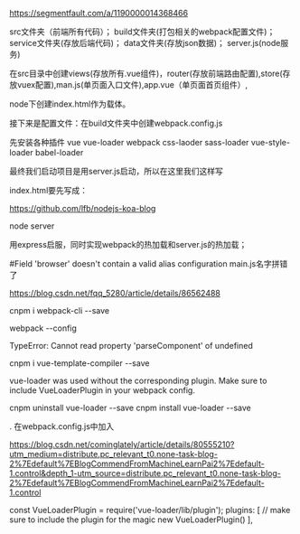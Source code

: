 https://segmentfault.com/a/1190000014368466

src文件夹（前端所有代码）；
build文件夹(打包相关的webpack配置文件)；
service文件夹(存放后端代码)；
data文件夹(存放json数据)；
server.js(node服务)

在src目录中创建views(存放所有.vue组件)，router(存放前端路由配置),store(存放vuex配置),man.js(单页面入口文件),app.vue（单页面首页组件）,

node下创建index.html作为载体。

接下来是配置文件：在build文件夹中创建webpack.config.js

先安装各种插件
vue
vue-loader
webpack
css-laoder
sass-loader
vue-style-loader
babel-loader

最终我们启动项目是用server.js启动，所以在这里我们这样写


index.html要先写成：

https://github.com/lfb/nodejs-koa-blog

node server

用express启服，同时实现webpack的热加载和server.js的热加载；

#Field 'browser' doesn't contain a valid alias configuration
main.js名字拼错了

https://blog.csdn.net/fqq_5280/article/details/86562488

cnpm i webpack-cli --save

webpack --config


TypeError: Cannot read property 'parseComponent' of undefined

cnpm i vue-template-compiler --save

vue-loader was used without the corresponding plugin. Make sure to include VueLoaderPlugin in your webpack config.

cnpm uninstall vue-loader --save
cnpm install vue-loader --save

. 在webpack.config.js中加入


https://blog.csdn.net/cominglately/article/details/80555210?utm_medium=distribute.pc_relevant_t0.none-task-blog-2%7Edefault%7EBlogCommendFromMachineLearnPai2%7Edefault-1.control&depth_1-utm_source=distribute.pc_relevant_t0.none-task-blog-2%7Edefault%7EBlogCommendFromMachineLearnPai2%7Edefault-1.control

const VueLoaderPlugin = require('vue-loader/lib/plugin');
    plugins: [
        // make sure to include the plugin for the magic
        new VueLoaderPlugin()
    ],